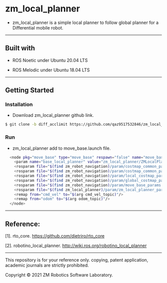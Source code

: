 # zm_local_planner

- zm_local_planner is a simple local planner to follow global planner for a Differential mobile robot.

------

## Built with

- ROS Noetic under Ubuntu 20.04 LTS

- ROS Melodic under Ubuntu 18.04 LTS

------


## Getting Started

### Installation

- Download zm_local_planner github link.

``` bash
$ git clone -b diff_acclimit https://github.com/qaz9517532846/zm_local_planner.git
```

### Run

- zm_local_planner add to move_base.launch file.

``` bash
  <node pkg="move_base" type="move_base" respawn="false" name="move_base" output="screen">
    <param name="base_local_planner" value="zm_local_planner/ZMLocalPlanner" />
    <rosparam file="$(find zm_robot_navigation)/param/costmap_common_params.yaml" command="load" ns="global_costmap" />
    <rosparam file="$(find zm_robot_navigation)/param/costmap_common_params.yaml" command="load" ns="local_costmap" />
    <rosparam file="$(find zm_robot_navigation)/param/local_costmap_params.yaml" command="load" />
    <rosparam file="$(find zm_robot_navigation)/param/global_costmap_params.yaml" command="load" />
    <rosparam file="$(find zm_robot_navigation)/param/move_base_params.yaml" command="load" />
    <rosparam file="$(find zm_local_planner)/param/zm_local_planner_params.yaml" command="load" />
    <remap from="cmd_vel" to="$(arg cmd_vel_topic)"/>
    <remap from="odom" to="$(arg odom_topic)"/>
  </node>
```

------

## Reference:

[1]. rto_core. https://github.com/dietriro/rto_core

[2]. robotino_local_planner. http://wiki.ros.org/robotino_local_planner

------

This repository is for your reference only. copying, patent application, academic journals are strictly prohibited.

Copyright © 2021 ZM Robotics Software Laboratory.
